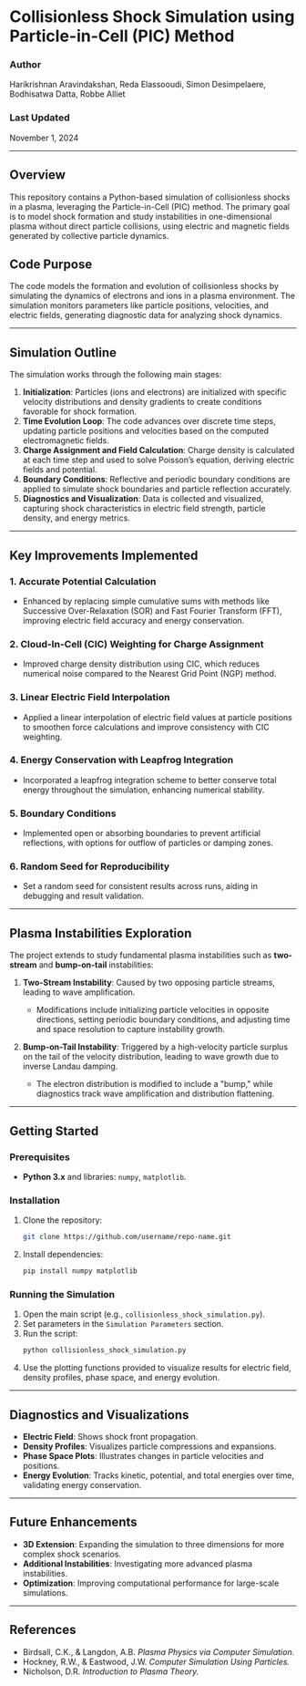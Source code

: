 # Collisionless Shock Simulation using Particle-in-Cell (PIC) Method

### Author

Harikrishnan Aravindakshan, Reda Elassooudi, Simon Desimpelaere, Bodhisatwa Datta, Robbe Alliet

### Last Updated

November 1, 2024

---

## Overview

This repository contains a Python-based simulation of collisionless shocks in a plasma, leveraging the Particle-in-Cell (PIC) method. The primary goal is to model shock formation and study instabilities in one-dimensional plasma without direct particle collisions, using electric and magnetic fields generated by collective particle dynamics.

## Code Purpose

The code models the formation and evolution of collisionless shocks by simulating the dynamics of electrons and ions in a plasma environment. The simulation monitors parameters like particle positions, velocities, and electric fields, generating diagnostic data for analyzing shock dynamics.

---

## Simulation Outline

The simulation works through the following main stages:

1. **Initialization**: Particles (ions and electrons) are initialized with specific velocity distributions and density gradients to create conditions favorable for shock formation.
2. **Time Evolution Loop**: The code advances over discrete time steps, updating particle positions and velocities based on the computed electromagnetic fields.
3. **Charge Assignment and Field Calculation**: Charge density is calculated at each time step and used to solve Poisson’s equation, deriving electric fields and potential.
4. **Boundary Conditions**: Reflective and periodic boundary conditions are applied to simulate shock boundaries and particle reflection accurately.
5. **Diagnostics and Visualization**: Data is collected and visualized, capturing shock characteristics in electric field strength, particle density, and energy metrics.

---

## Key Improvements Implemented

### 1. Accurate Potential Calculation

- Enhanced by replacing simple cumulative sums with methods like Successive Over-Relaxation (SOR) and Fast Fourier Transform (FFT), improving electric field accuracy and energy conservation.

### 2. Cloud-In-Cell (CIC) Weighting for Charge Assignment

- Improved charge density distribution using CIC, which reduces numerical noise compared to the Nearest Grid Point (NGP) method.

### 3. Linear Electric Field Interpolation

- Applied a linear interpolation of electric field values at particle positions to smoothen force calculations and improve consistency with CIC weighting.

### 4. Energy Conservation with Leapfrog Integration

- Incorporated a leapfrog integration scheme to better conserve total energy throughout the simulation, enhancing numerical stability.

### 5. Boundary Conditions

- Implemented open or absorbing boundaries to prevent artificial reflections, with options for outflow of particles or damping zones.

### 6. Random Seed for Reproducibility

- Set a random seed for consistent results across runs, aiding in debugging and result validation.

---

## Plasma Instabilities Exploration

The project extends to study fundamental plasma instabilities such as **two-stream** and **bump-on-tail** instabilities:

1. **Two-Stream Instability**: Caused by two opposing particle streams, leading to wave amplification.

   - Modifications include initializing particle velocities in opposite directions, setting periodic boundary conditions, and adjusting time and space resolution to capture instability growth.
2. **Bump-on-Tail Instability**: Triggered by a high-velocity particle surplus on the tail of the velocity distribution, leading to wave growth due to inverse Landau damping.

   - The electron distribution is modified to include a "bump," while diagnostics track wave amplification and distribution flattening.

---

## Getting Started

### Prerequisites

- **Python 3.x** and libraries: `numpy`, `matplotlib`.

### Installation

1. Clone the repository:
   ```bash
   git clone https://github.com/username/repo-name.git
   ```
2. Install dependencies:
   ```bash
   pip install numpy matplotlib
   ```

### Running the Simulation

1. Open the main script (e.g., `collisionless_shock_simulation.py`).
2. Set parameters in the `Simulation Parameters` section.
3. Run the script:
   ```bash
   python collisionless_shock_simulation.py
   ```
4. Use the plotting functions provided to visualize results for electric field, density profiles, phase space, and energy evolution.

---

## Diagnostics and Visualizations

- **Electric Field**: Shows shock front propagation.
- **Density Profiles**: Visualizes particle compressions and expansions.
- **Phase Space Plots**: Illustrates changes in particle velocities and positions.
- **Energy Evolution**: Tracks kinetic, potential, and total energies over time, validating energy conservation.

---

## Future Enhancements

- **3D Extension**: Expanding the simulation to three dimensions for more complex shock scenarios.
- **Additional Instabilities**: Investigating more advanced plasma instabilities.
- **Optimization**: Improving computational performance for large-scale simulations.

---

## References

- Birdsall, C.K., & Langdon, A.B. *Plasma Physics via Computer Simulation.*
- Hockney, R.W., & Eastwood, J.W. *Computer Simulation Using Particles.*
- Nicholson, D.R. *Introduction to Plasma Theory.*
